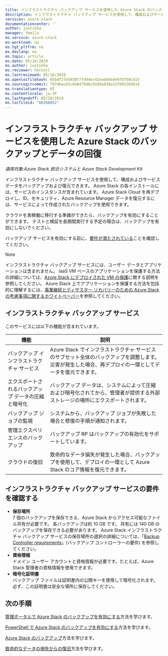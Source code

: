```yaml
---
title: インフラストラクチャ バックアップ サービスを使用した Azure Stack のバックアップとデータの回復 | Microsoft Docs
description: インフラストラクチャ バックアップ サービスを使用して、構成およびサービス データをバックアップおよび復元できます。
services: azure-stack
documentationcenter: ''
author: justinha
manager: femila
ms.service: azure-stack
ms.workload: na
ms.tgt_pltfrm: na
ms.devlang: na
ms.topic: article
ms.date: 05/16/2019
ms.author: justinha
ms.reviewer: hectorl
ms.lastreviewed: 05/16/2019
ms.openlocfilehash: 05bdf2fe5930777d44ec42eab8dede97b758cd15
ms.sourcegitcommit: 797dbacd1c6b8479d8c9189a939a13709228d816
ms.translationtype: HT
ms.contentlocale: ja-JP
ms.lasthandoff: 05/28/2019
ms.locfileid: "66268852"
---
```

# <a name="backup-and-data-recovery-for-azure-stack-with-the-infrastructure-backup-service"></a>インフラストラクチャ バックアップ サービスを使用した Azure Stack のバックアップとデータの回復

*適用対象:Azure Stack 統合システムと Azure Stack Development Kit*

インフラストラクチャ バックアップ サービスを使用して、構成およびサービス データをバックアップおよび復元できます。 Azure Stack の各インストールには、サービスのインスタンスが含まれています。 Azure Stack Cloud を再デプロイし、ID、セキュリティ、Azure Resource Manager データを復元するには、サービスによって作成されたバックアップを使用できます。 

クラウドを実稼働に移行する準備ができたら、バックアップを有効にすることができます。 テストと検証を長期間実行する予定の場合は、バックアップを有効にしないでください。

バックアップ サービスを有効にする前に、[要件が満たされている](#verify-requirements-for-the-infrastructure-backup-service)ことを確認してください。

> [!Note]  
> インフラストラクチャ バックアップ サービスには、ユーザー データとアプリケーションは含まれません。 IaaS VM ベースのアプリケーションを保護する方法の詳細については、[Azure Stack にデプロイされた VM の保護](../user/azure-stack-manage-vm-protect.md)に関する説明を参照してください。 Azure Stack 上でアプリケーションを保護する方法を包括的に理解するには、[事業継続とディザスター リカバリーのための Azure Stack の考慮事項に関するホワイトペーパー](https://aka.ms/azurestackbcdrconsiderationswp)を参照してください。

## <a name="the-infrastructure-backup-service"></a>インフラストラクチャ バックアップ サービス

このサービスには以下の機能が含まれています。

| 機能                                            | 説明                                                                                                                                                |
|----------------------------------------------------|------------------------------------------------------------------------------------------------------------------------------------------------------------|
| バックアップ インフラストラクチャ サービス                     | Azure Stack でインフラストラクチャ サービスのサブセット全体のバックアップを調整します。 災害が発生した場合、再デプロイの一環としてデータを復元できます。 |
| エクスポートされるバックアップ データの圧縮と暗号化 | バックアップ データは、システムによって圧縮および暗号化されてから、管理者が提供する外部ストレージの場所にエクスポートされます。                |
| バックアップ ジョブの監視                              | システムから、バックアップ ジョブが失敗した場合と修復の手順が通知されます。                                                                                                |
| 管理エクスペリエンスのバックアップ                       | バックアップ RP はバックアップの有効化をサポートしています。                                                                                                                         |
| クラウドの復旧                                     | 致命的なデータ損失が発生した場合、バックアップを使用して、デプロイの一環として Azure Stack のコア情報を復元できます。                                 |

## <a name="verify-requirements-for-the-infrastructure-backup-service"></a>インフラストラクチャ バックアップ サービスの要件を確認する

- **保存場所**  
  7 個のバックアップを保存できる、Azure Stack からアクセス可能なファイル共有が必要です。 各バックアップは約 10 GB です。 共有には 140 GB のバックアップを保存できる必要があります。 Azure Stack インフラストラクチャ バックアップ サービスの保存場所の選択の詳細については、「[Backup Controller requirements](azure-stack-backup-reference.md#backup-controller-requirements)」(バックアップ コントローラーの要件) を参照してください。
- **資格情報**  
  ドメイン ユーザー アカウントと資格情報が必要です。たとえば、Azure Stack 管理者の資格情報を使用できます。
- **暗号化証明書**  
  バックアップ ファイルは証明書内の公開キーを使用して暗号化されます。 必ず、この証明書は安全な場所に保存してください。 


## <a name="next-steps"></a>次の手順

[管理ポータルで Azure Stack のバックアップを有効にする](azure-stack-backup-enable-backup-console.md)方法を学びます。

[PowerShell で Azure Stack のバックアップを有効にする](azure-stack-backup-enable-backup-powershell.md)方法を学びます。

[Azure Stack のバックアップ](azure-stack-backup-back-up-azure-stack.md )方法を学びます。

[致命的なデータの損失からの復旧](azure-stack-backup-recover-data.md)方法を学びます。
